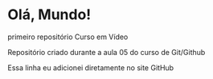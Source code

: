 # Olá, Mundo!
 primeiro repositório Curso em Vídeo

 Repositório criado durante a aula 05 do curso de Git/Github

Essa linha eu adicionei diretamente no site GitHub
